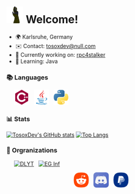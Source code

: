 # <img src="readme-res/stalker.gif" width="44" height="44" /> Welcome!

*   🌍  Karlsruhe, Germany
*   ✉️  Contact: [tosoxdev@null.com](mailto:tosoxdev@null.com)
*   🚀  Currently working on: [rpc4stalker](http://github.com/TosoxDev/rpc4stalker)
*   🧠  Learning: Java

### 📚 Languages

&nbsp;&nbsp;&nbsp;&nbsp;
[<img src="readme-res/cplusplus.svg" height="40" />](https://www.cplusplus.com) &nbsp;
[<img src="readme-res/java.svg" height="40" />](https://www.java.com) &nbsp;
[<img src="readme-res/python.svg" height="40" />](https://www.python.org/) &nbsp;

### 📊 Stats

[![TosoxDev's GitHub stats](https://github-readme-stats.vercel.app/api?username=TosoxDev&show_icons=true&theme=dark&bg_color=ffffff00&hide_border=true)](https://github.com/anuraghazra/github-readme-stats)
[![Top Langs](https://github-readme-stats.vercel.app/api/top-langs/?username=TosoxDev&theme=dark&bg_color=ffffff00&hide_border=true)](https://github.com/anuraghazra/github-readme-stats)

### 🏢 Orgranizations

&nbsp;&nbsp;&nbsp;&nbsp;
[<img title="DLYT" src="https://images.weserv.nl/?url=avatars.githubusercontent.com/u/82230888?v=4&fit=cover" width="50"/>](https://github.com/DLYT-Dev) &nbsp;
[<img title="EG Inf" src="https://images.weserv.nl/?url=avatars.githubusercontent.com/u/103047088?v=4&fit=cover" width="50"/>](https://github.com/eg-kehl-inf)

<div align="center">

[<img src="readme-res/reddit.png" height="40" />](https://www.reddit.com/user/Tosox_) &nbsp;
[<img src="readme-res/discord.png" height="40" />](https://www.discordapp.com/users/457435840168329217) &nbsp;
[<img src="readme-res/paypal.png" height="40" />](https://www.paypal.me/TosoxDev) &nbsp;

</div>
